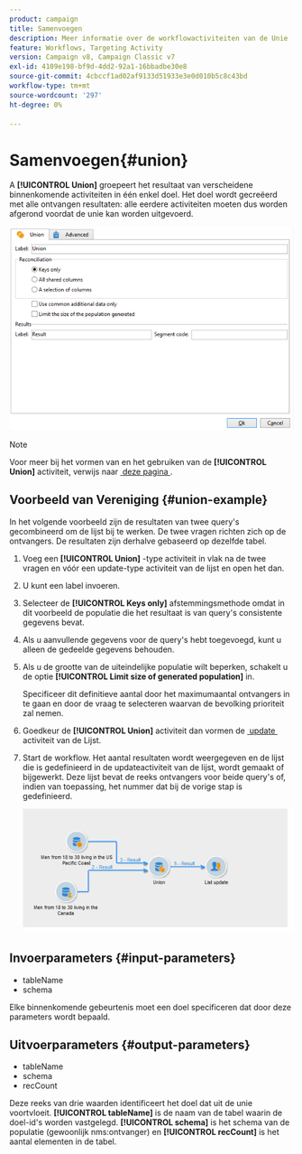 ```yaml
---
product: campaign
title: Samenvoegen
description: Meer informatie over de workflowactiviteiten van de Unie
feature: Workflows, Targeting Activity
version: Campaign v8, Campaign Classic v7
exl-id: 4109e198-bf9d-4dd2-92a1-16bbadbe30e8
source-git-commit: 4cbccf1ad02af9133d51933e3e0d010b5c8c43bd
workflow-type: tm+mt
source-wordcount: '297'
ht-degree: 0%

---
```


# Samenvoegen{#union}

A **[!UICONTROL Union]** groepeert het resultaat van verscheidene binnenkomende activiteiten in één enkel doel. Het doel wordt gecreëerd met alle ontvangen resultaten: alle eerdere activiteiten moeten dus worden afgerond voordat de unie kan worden uitgevoerd.

![](assets/s_user_segmentation_union.png)

>[!NOTE]
>
>Voor meer bij het vormen van en het gebruiken van de **[!UICONTROL Union]** activiteit, verwijs naar [&#x200B; deze pagina &#x200B;](targeting-workflows.md#combining-several-targets--union-).

## Voorbeeld van Vereniging {#union-example}

In het volgende voorbeeld zijn de resultaten van twee query&#39;s gecombineerd om de lijst bij te werken. De twee vragen richten zich op de ontvangers. De resultaten zijn derhalve gebaseerd op dezelfde tabel.

1. Voeg een **[!UICONTROL Union]** -type activiteit in vlak na de twee vragen en vóór een update-type activiteit van de lijst en open het dan.
1. U kunt een label invoeren.
1. Selecteer de **[!UICONTROL Keys only]** afstemmingsmethode omdat in dit voorbeeld de populatie die het resultaat is van query&#39;s consistente gegevens bevat.
1. Als u aanvullende gegevens voor de query&#39;s hebt toegevoegd, kunt u alleen de gedeelde gegevens behouden.
1. Als u de grootte van de uiteindelijke populatie wilt beperken, schakelt u de optie **[!UICONTROL Limit size of generated population]** in.

   Specificeer dit definitieve aantal door het maximumaantal ontvangers in te gaan en door de vraag te selecteren waarvan de bevolking prioriteit zal nemen.

1. Goedkeur de **[!UICONTROL Union]** activiteit dan vormen de [&#x200B; update &#x200B;](list-update.md) activiteit van de Lijst.
1. Start de workflow. Het aantal resultaten wordt weergegeven en de lijst die is gedefinieerd in de updateactiviteit van de lijst, wordt gemaakt of bijgewerkt. Deze lijst bevat de reeks ontvangers voor beide query&#39;s of, indien van toepassing, het nummer dat bij de vorige stap is gedefinieerd.

   ![](assets/union_example.png)

## Invoerparameters {#input-parameters}

* tableName
* schema

Elke binnenkomende gebeurtenis moet een doel specificeren dat door deze parameters wordt bepaald.

## Uitvoerparameters {#output-parameters}

* tableName
* schema
* recCount

Deze reeks van drie waarden identificeert het doel dat uit de unie voortvloeit. **[!UICONTROL tableName]** is de naam van de tabel waarin de doel-id&#39;s worden vastgelegd. **[!UICONTROL schema]** is het schema van de populatie (gewoonlijk nms:ontvanger) en **[!UICONTROL recCount]** is het aantal elementen in de tabel.
